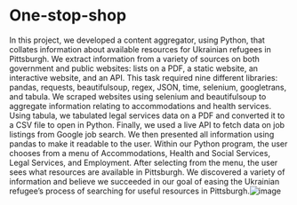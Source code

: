 # One-stop-shop

In this project, we developed a content aggregator, using Python, that collates information about available resources for Ukrainian refugees in Pittsburgh. We extract information from a variety of sources on both government and public websites: lists on a PDF, a static website, an interactive website, and an API. This task required nine different libraries: pandas, requests, beautifulsoup, regex, JSON, time, selenium, googletrans, and tabula. We scraped websites using selenium and beautifulsoup to aggregate information relating to accommodations and health services. Using tabula, we tabulated legal services data on a PDF and converted it to a CSV file to open in Python. Finally, we used a live API to fetch data on job listings from Google job search. We then presented all information using pandas to make it readable to the user. Within our Python program, the user chooses from a menu of Accommodations, Health and Social Services, Legal Services, and Employment. After selecting from the menu, the user sees what resources are available in Pittsburgh. We discovered a variety of information and believe we succeeded in our goal of easing the Ukrainian refugee’s process of searching for useful resources in Pittsburgh.![image](https://github.com/pranavakadiyala/One-stop-shop/assets/123124897/c0688a8c-d5c7-463d-b164-3f231e6d9c32)
